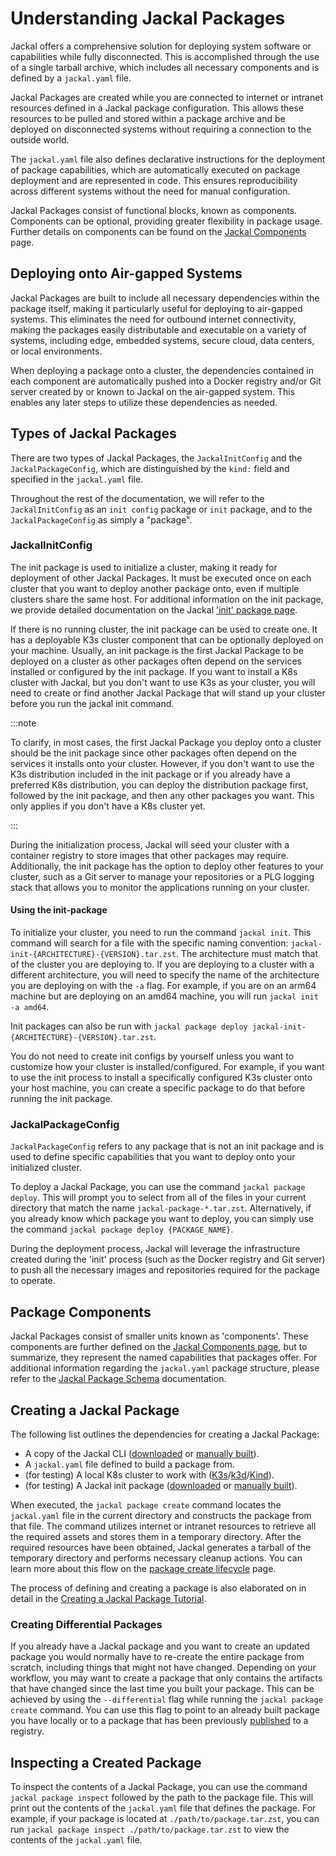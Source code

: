 # Understanding Jackal Packages

Jackal offers a comprehensive solution for deploying system software or capabilities while fully disconnected. This is accomplished through the use of a single tarball archive, which includes all necessary components and is defined by a `jackal.yaml` file.

Jackal Packages are created while you are connected to internet or intranet resources defined in a Jackal package configuration.  This allows these resources to be pulled and stored within a package archive and be deployed on disconnected systems without requiring a connection to the outside world.

The `jackal.yaml` file also defines declarative instructions for the deployment of package capabilities, which are automatically executed on package deployment and are represented in code. This ensures reproducibility across different systems without the need for manual configuration.

Jackal Packages consist of functional blocks, known as components. Components can be optional, providing greater flexibility in package usage. Further details on components can be found on the [Jackal Components](./2-jackal-components.md) page.

## Deploying onto Air-gapped Systems

Jackal Packages are built to include all necessary dependencies within the package itself, making it particularly useful for deploying to air-gapped systems. This eliminates the need for outbound internet connectivity, making the packages easily distributable and executable on a variety of systems, including edge, embedded systems, secure cloud, data centers, or local environments.

When deploying a package onto a cluster, the dependencies contained in each component are automatically pushed into a Docker registry and/or Git server created by or known to Jackal on the air-gapped system. This enables any later steps to utilize these dependencies as needed.

## Types of Jackal Packages

There are two types of Jackal Packages, the `JackalInitConfig` and the `JackalPackageConfig`, which are distinguished by the `kind:` field and specified in the `jackal.yaml` file.

Throughout the rest of the documentation, we will refer to the `JackalInitConfig` as an `init config` package or `init` package, and to the `JackalPackageConfig` as simply a "package".

### JackalInitConfig

The init package is used to initialize a cluster, making it ready for deployment of other Jackal Packages. It must be executed once on each cluster that you want to deploy another package onto, even if multiple clusters share the same host. For additional information on the init package, we provide detailed documentation on the Jackal ['init' package page](./3-jackal-init-package.md).

If there is no running cluster, the init package can be used to create one. It has a deployable K3s cluster component that can be optionally deployed on your machine. Usually, an init package is the first Jackal Package to be deployed on a cluster as other packages often depend on the services installed or configured by the init package. If you want to install a K8s cluster with Jackal, but you don't want to use K3s as your cluster, you will need to create or find another Jackal Package that will stand up your cluster before you run the jackal init command.

:::note

To clarify, in most cases, the first Jackal Package you deploy onto a cluster should be the init package since other packages often depend on the services it installs onto your cluster. However, if you don't want to use the K3s distribution included in the init package or if you already have a preferred K8s distribution, you can deploy the distribution package first, followed by the init package, and then any other packages you want. This only applies if you don't have a K8s cluster yet.

:::

During the initialization process, Jackal will seed your cluster with a container registry to store images that other packages may require. Additionally, the init package has the option to deploy other features to your cluster, such as a Git server to manage your repositories or a PLG logging stack that allows you to monitor the applications running on your cluster.

#### Using the init-package

To initialize your cluster, you need to run the command `jackal init`. This command will search for a file with the specific naming convention: `jackal-init-{ARCHITECTURE}-{VERSION}.tar.zst`. The architecture must match that of the cluster you are deploying to. If you are deploying to a cluster with a different architecture, you will need to specify the name of the architecture you are deploying on with the `-a` flag. For example, if you are on an arm64 machine but are deploying on an amd64 machine, you will run `jackal init -a amd64`.

Init packages can also be run with `jackal package deploy jackal-init-{ARCHITECTURE}-{VERSION}.tar.zst`.

You do not need to create init configs by yourself unless you want to customize how your cluster is installed/configured. For example, if you want to use the init process to install a specifically configured K3s cluster onto your host machine, you can create a specific package to do that before running the init package.

### JackalPackageConfig

`JackalPackageConfig` refers to any package that is not an init package and is used to define specific capabilities that you want to deploy onto your initialized cluster.

To deploy a Jackal Package, you can use the command `jackal package deploy`. This will prompt you to select from all of the files in your current directory that match the name `jackal-package-*.tar.zst`. Alternatively, if you already know which package you want to deploy, you can simply use the command `jackal package deploy {PACKAGE_NAME}`.

During the deployment process, Jackal will leverage the infrastructure created during the 'init' process (such as the Docker registry and Git server) to push all the necessary images and repositories required for the package to operate.

## Package Components

Jackal Packages consist of smaller units known as 'components'. These components are further defined on the [Jackal Components page](./2-jackal-components.md), but to summarize, they represent the named capabilities that packages offer. For additional information regarding the `jackal.yaml` package structure, please refer to the [Jackal Package Schema](./4-jackal-schema.md) documentation.

## Creating a Jackal Package

The following list outlines the dependencies for creating a Jackal Package:

- A copy of the Jackal CLI ([downloaded](https://github.com/Racer159/jackal/releases) or [manually built](../2-the-jackal-cli/0-building-your-own-cli.md)).
- A `jackal.yaml` file defined to build a package from.
- (for testing) A local K8s cluster to work with ([K3s](https://k3s.io/)/[k3d](https://k3d.io/v5.4.1/)/[Kind](https://kind.sigs.k8s.io/docs/user/quick-start#installation)).
- (for testing) A Jackal init package ([downloaded](https://github.com/Racer159/jackal/releases) or [manually built](../2-the-jackal-cli/0-building-your-own-cli.md)).

When executed, the `jackal package create` command locates the `jackal.yaml` file in the current directory and constructs the package from that file. The command utilizes internet or intranet resources to retrieve all the required assets and stores them in a temporary directory. After the required resources have been obtained, Jackal generates a tarball of the temporary directory and performs necessary cleanup actions.  You can learn more about this flow on the [package create lifecycle](./5-package-create-lifecycle.md) page.

The process of defining and creating a package is also elaborated on in detail in the [Creating a Jackal Package Tutorial](../5-jackal-tutorials/0-creating-a-jackal-package.md).

### Creating Differential Packages

If you already have a Jackal package and you want to create an updated package you would normally have to re-create the entire package from scratch, including things that might not have changed. Depending on your workflow, you may  want to create a package that only contains the artifacts that have changed since the last time you built your package. This can be achieved by using the `--differential` flag while running the `jackal package create` command. You can use this flag to point to an already built package you have locally or to a package that has been previously [published](../5-jackal-tutorials/7-publish-and-deploy.md#publish-package) to a registry.

## Inspecting a Created Package

To inspect the contents of a Jackal Package, you can use the command `jackal package inspect` followed by the path to the package file. This will print out the contents of the `jackal.yaml` file that defines the package. For example, if your package is located at `./path/to/package.tar.zst`, you can run `jackal package inspect ./path/to/package.tar.zst` to view the contents of the `jackal.yaml` file.
